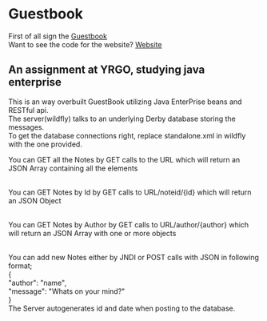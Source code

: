 # Guestbook
First of all sign the <a href="http://linusnyren.ddns.net/Website/index.html"> Guestbook</a> <br>
Want to see the code for the website? <a href="https://gitlab.com/sebastianbilling/timeline"> Website</a> <br>
<h2>An assignment at YRGO, studying java enterprise</h2>

This is an way overbuilt GuestBook utilizing Java EnterPrise beans and RESTful api. <br>
The server(wildfly) talks to an underlying Derby database storing the messages.<br>
To get the database connections right, replace standalone.xml in wildfly with the one provided.<br>

You can GET all the Notes by GET calls to the URL which will return an JSON Array containing all the elements<br><br>

You can GET Notes by Id by GET calls to URL/noteid/{id} which will return an JSON Object<br><br>

You can GET Notes by Author by GET calls to URL/author/{author} which will return an JSON Array with one or more objects<br><br>

You can add new Notes either by JNDI or POST calls with JSON in following format;<br>
{<br>
  "author": "name",<br>
  "message": "Whats on your mind?"<br>
}<br>
The Server autogenerates id and date when posting to the database.<br>
